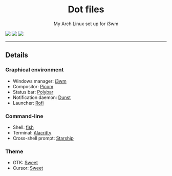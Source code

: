 <div align="center">
    <h1>Dot files</h1>
    <p>My Arch Linux set up for i3wm</p>
</div>

<div>
    <img src="https://i.imgur.com/4Jl18Qn.png" />
    <img src="https://i.imgur.com/Kl8nssU.png" />
    <img src="https://i.imgur.com/ZUDneO7.png" />
</div>

<hr>

<div>
    <h2>Details</h2>
    <!-- Graphical environment -->
    <h3>Graphical environment</h3>
    <ul>
        <li>Windows manager: <a href="https://i3wm.org/">i3wm</a></li>
        <li>Compositor: <a href="https://github.com/yshui/picom">Picom</a></li>
        <li>Status bar: <a href="https://github.com/polybar/polybar">Polybar</a></li>
        <li>Notification daemon: <a href="https://github.com/dunst-project/dunst">Dunst</a></li>
        <li>Launcher: <a href="https://github.com/davatorium/rofi">Rofi</a></li>
    </ul>
    <!-- Command-line -->
    <h3>Command-line</h3>
    <ul>
        <li>Shell: <a href="https://fishshell.com/">fish</a></li>
        <li>Terminal: <a href="https://alacritty.org/">Alacritty</a></li>
        <li>Cross-shell prompt: <a href="https://starship.rs/">Starship</a></li>
    </ul>
    <!-- Theme -->
    <h3>Theme</h3>
    <ul>
        <li>GTK: <a href="https://www.gnome-look.org/p/1253385/">Sweet</a></li>
        <li>Cursor: <a href="https://www.gnome-look.org/p/1393084">Sweet</a></li>
    </ul>
</div>
